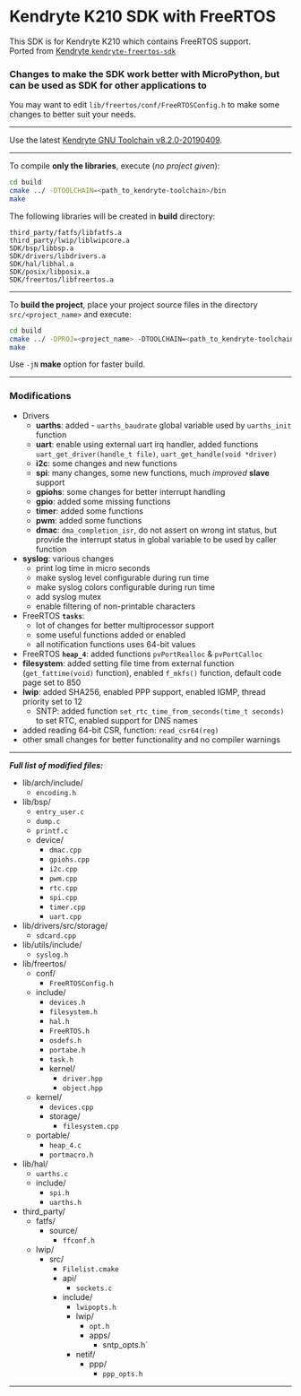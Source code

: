 Kendryte K210 SDK with FreeRTOS
======

This SDK is for Kendryte K210 which contains FreeRTOS support. <br> 
Ported from [Kendryte `kendryte-freertos-sdk`](https://github.com/kendryte/kendryte-freertos-sdk)

### Changes to make the SDK work better with MicroPython, but can be used as SDK for other applications to

You may want to edit `lib/freertos/conf/FreeRTOSConfig.h` to make some changes to better suit your needs.

---

Use the latest [Kendryte GNU Toolchain v8.2.0-20190409](https://github.com/kendryte/kendryte-gnu-toolchain/releases/tag/v8.2.0-20190409).

---

To compile **only the libraries**, execute (_no project given_):

```bash
cd build
cmake ../ -DTOOLCHAIN=<path_to_kendryte-toolchain>/bin
make 
```

The following libraries will be created in **build** directory:

```
third_party/fatfs/libfatfs.a
third_party/lwip/liblwipcore.a
SDK/bsp/libbsp.a
SDK/drivers/libdrivers.a
SDK/hal/libhal.a
SDK/posix/libposix.a
SDK/freertos/libfreertos.a
```

---

To **build the project**, place your project source files in the directory `src/<project_name>` and execute:

```bash
cd build
cmake ../ -DPROJ=<project_name> -DTOOLCHAIN=<path_to_kendryte-toolchain>/bin
make 
```

Use `-jN` **make** option for faster build.

---

### Modifications

* Drivers
  * **uarths**: added - `uarths_baudrate` global variable used by `uarths_init` function
  * **uart**: enable using external uart irq handler, added functions `uart_get_driver(handle_t file)`, `uart_get_handle(void *driver)`
  * **i2c**: some changes and new functions
  * **spi**: many changes, some new functions, much _improved_ **slave** support
  * **gpiohs**: some changes for better interrupt handling
  * **gpio**: added some missing functions
  * **timer**: added some functions
  * **pwm**: added some functions
  * **dmac**: `dma_completion_isr`, do not assert on wrong int status, but provide the interrupt status in global variable to be used by caller function 
* **syslog**: various changes
  * print log time in micro seconds
  * make syslog level configurable during run time
  * make syslog colors configurable during run time
  * add syslog mutex
  * enable filtering of non-printable characters
* FreeRTOS **`tasks`**:
  * lot of changes for better multiprocessor support
  * some useful functions added or enabled
  * all notification functions uses 64-bit values
* FreeRTOS **`heap_4`**: added functions `pvPortRealloc` & `pvPortCalloc`
* **filesystem**: added setting file time from external function (`get_fattime(void)` function), enabled `f_mkfs()` function, default code page set to 850
* **lwip**: added SHA256, enabled PPP support, enabled IGMP, thread priority set to 12
  * SNTP: added function `set_rtc_time_from_seconds(time_t seconds)` to set RTC, enabled support for DNS names
* added reading 64-bit CSR, function: `read_csr64(reg)`
* other small changes for better functionality and no compiler warnings

---

_**Full list of modified files:**_

* lib/arch/include/
  * `encoding.h`
* lib/bsp/
  * `entry_user.c`
  * `dump.c`
  * `printf.c`
  * device/
    * `dmac.cpp`
    * `gpiohs.cpp`
    * `i2c.cpp`
    * `pwm.cpp`
    * `rtc.cpp`
    * `spi.cpp`
    * `timer.cpp`
    * `uart.cpp`
* lib/drivers/src/storage/
  * `sdcard.cpp`
* lib/utils/include/
  * `syslog.h`
* lib/freertos/
  * conf/
    * `FreeRTOSConfig.h`
  * include/
    * `devices.h`
    * `filesystem.h`
    * `hal.h`
    * `FreeRTOS.h`
    * `osdefs.h`
    * `portabe.h`
    * `task.h`
    * kernel/
      * `driver.hpp`
      * `object.hpp`
  * kernel/
    * `devices.cpp`
    * storage/
      * `filesystem.cpp`
  * portable/
    * `heap_4.c`
    * `portmacro.h`
* lib/hal/
  * `uarths.c`
  * include/
    * `spi.h`
    * `uarths.h`
* third_party/
  * fatfs/
    * source/
      * `ffconf.h`
  * lwip/
    * src/
      * `Filelist.cmake`
      * api/
        * `sockets.c`
      * include/
        * `lwipopts.h`
        * lwip/
          * `opt.h`
          * apps/
            * sntp_opts.h`
        * netif/
          * ppp/
            * `ppp_opts.h`

---
